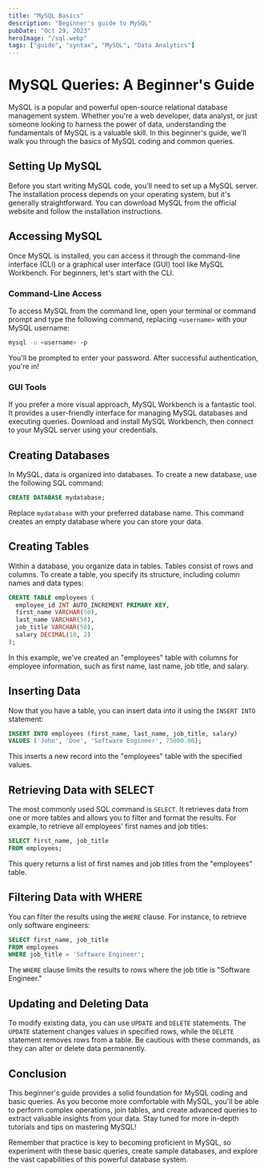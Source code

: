 ```yaml
---
title: "MySQL Basics"
description: "Beginner's guide to MySQL"
pubDate: "Oct 29, 2023"
heroImage: "/sql.webp"
tags: ["guide", "syntax", "MySQL", "Data Analytics"]
---
```


# MySQL Queries: A Beginner's Guide

MySQL is a popular and powerful open-source relational database management system. Whether you're a web developer, data analyst, or just someone looking to harness the power of data, understanding the fundamentals of MySQL is a valuable skill. In this beginner's guide, we'll walk you through the basics of MySQL coding and common queries.

## Setting Up MySQL

Before you start writing MySQL code, you'll need to set up a MySQL server. The installation process depends on your operating system, but it's generally straightforward. You can download MySQL from the official website and follow the installation instructions.

## Accessing MySQL

Once MySQL is installed, you can access it through the command-line interface (CLI) or a graphical user interface (GUI) tool like MySQL Workbench. For beginners, let's start with the CLI.

### Command-Line Access

To access MySQL from the command line, open your terminal or command prompt and type the following command, replacing `<username>` with your MySQL username:

```bash
mysql -u <username> -p
```

You'll be prompted to enter your password. After successful authentication, you're in!

### GUI Tools

If you prefer a more visual approach, MySQL Workbench is a fantastic tool. It provides a user-friendly interface for managing MySQL databases and executing queries. Download and install MySQL Workbench, then connect to your MySQL server using your credentials.

## Creating Databases

In MySQL, data is organized into databases. To create a new database, use the following SQL command:

```sql
CREATE DATABASE mydatabase;
```

Replace `mydatabase` with your preferred database name. This command creates an empty database where you can store your data.

## Creating Tables

Within a database, you organize data in tables. Tables consist of rows and columns. To create a table, you specify its structure, including column names and data types:

```sql
CREATE TABLE employees (
  employee_id INT AUTO_INCREMENT PRIMARY KEY,
  first_name VARCHAR(50),
  last_name VARCHAR(50),
  job_title VARCHAR(50),
  salary DECIMAL(10, 2)
);
```

In this example, we've created an "employees" table with columns for employee information, such as first name, last name, job title, and salary.

## Inserting Data

Now that you have a table, you can insert data into it using the `INSERT INTO` statement:

```sql
INSERT INTO employees (first_name, last_name, job_title, salary)
VALUES ('John', 'Doe', 'Software Engineer', 75000.00);
```

This inserts a new record into the "employees" table with the specified values.

## Retrieving Data with SELECT

The most commonly used SQL command is `SELECT`. It retrieves data from one or more tables and allows you to filter and format the results. For example, to retrieve all employees' first names and job titles:

```sql
SELECT first_name, job_title
FROM employees;
```

This query returns a list of first names and job titles from the "employees" table.

## Filtering Data with WHERE

You can filter the results using the `WHERE` clause. For instance, to retrieve only software engineers:

```sql
SELECT first_name, job_title
FROM employees
WHERE job_title = 'Software Engineer';
```

The `WHERE` clause limits the results to rows where the job title is "Software Engineer."

## Updating and Deleting Data

To modify existing data, you can use `UPDATE` and `DELETE` statements. The `UPDATE` statement changes values in specified rows, while the `DELETE` statement removes rows from a table. Be cautious with these commands, as they can alter or delete data permanently.

## Conclusion

This beginner's guide provides a solid foundation for MySQL coding and basic queries. As you become more comfortable with MySQL, you'll be able to perform complex operations, join tables, and create advanced queries to extract valuable insights from your data. Stay tuned for more in-depth tutorials and tips on mastering MySQL!

Remember that practice is key to becoming proficient in MySQL, so experiment with these basic queries, create sample databases, and explore the vast capabilities of this powerful database system.

